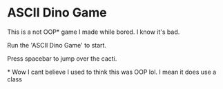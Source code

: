 # ASCII Dino Game
 This is a not OOP* game I made while bored. I know it's bad.

 Run the 'ASCII Dino Game' to start.

 Press spacebar to jump over the cacti. 

 \* Wow I cant believe I used to think this was OOP lol. I mean it does use a class
